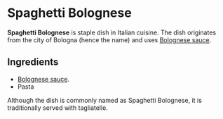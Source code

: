 # Spaghetti Bolognese

**Spaghetti Bolognese** is staple dish in Italian cuisine. The dish originates
from the city of Bologna (hence the name) and uses
[Bolognese sauce](./bolognese-sauce.md).

## Ingredients

- [Bolognese sauce](./bolognese-sauce.md).
- Pasta

Although the dish is commonly named as Spaghetti Bolognese, it is traditionally
served with tagliatelle.

